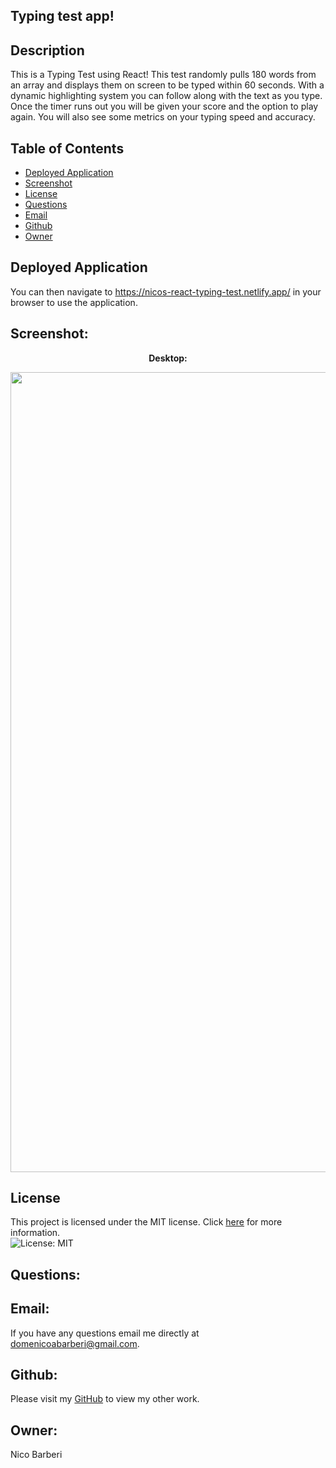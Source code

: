 ## Typing test app!

## Description
This is a Typing Test using React! This test randomly pulls 180 words from an array and displays them on screen to be typed within 60 seconds. With a dynamic highlighting system you can follow along with the text as you type. Once the timer runs out you will be given your score and the option to play again. You will also see some metrics on your typing speed and accuracy.

## Table of Contents

* [Deployed Application](#deployed-application)
* [Screenshot](#screenshot)
* [License](#license)
* [Questions](#Questions)
* [Email](#Email)
* [Github](#Github)
* [Owner](#Owner)


## Deployed Application
You can then navigate to https://nicos-react-typing-test.netlify.app/ in your browser to use the application.

## Screenshot:
<p align="center">
  <b>Desktop:</b>
</p>

<p align="center">
  <img width="1280" src="./src/images/TTLoop.gif">
</p>

## License
This project is licensed under the MIT license. Click [here](https://opensource.org/licenses/MIT) for more information.<br>
![License: MIT](https://img.shields.io/badge/License-MIT-yellow.svg)


## Questions:
## Email:
If you have any questions email me directly at domenicoabarberi@gmail.com.

## Github:
Please visit my [GitHub](https://github.com/DomenicoBarb) to view my other work.

## Owner:
Nico Barberi
